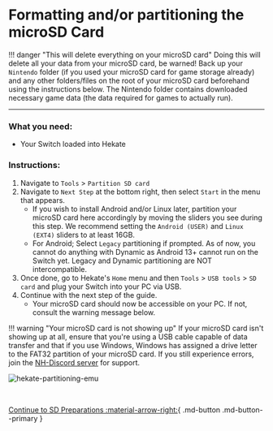 # Formatting and/or partitioning the microSD Card

!!! danger "This will delete everything on your microSD card"
	Doing this will delete all your data from your microSD card, be warned! Back up your `Nintendo` folder (if you used your microSD card for game storage already) and any other folders/files on the root of your microSD card beforehand using the instructions below.
    The Nintendo folder contains downloaded necessary game data (the data required for games to actually run).

-----

### **What you need:**

- Your Switch loaded into Hekate

### **Instructions:**

1. Navigate to `Tools` > `Partition SD card`
2. Navigate to `Next Step` at the bottom right, then select `Start` in the menu that appears.
    - If you wish to install Android and/or Linux later, partition your microSD card here accordingly by moving the sliders you see during this step. We recommend setting the `Android (USER)` and `Linux (EXT4)` sliders to at least 16GB.
    - For Android; Select `Legacy` partitioning if prompted. As of now, you cannot do anything with Dynamic as Android 13+ cannot run on the Switch yet. Legacy and Dynamic partitioning are NOT intercompatible.
3. Once done, go to Hekate's `Home` menu and then `Tools` > `USB tools` > `SD card` and plug your Switch into your PC via USB.
4. Continue with the next step of the guide.
    - Your microSD card should now be accessible on your PC. If not, consult the warning message below.

!!! warning "Your microSD card is not showing up"
    If your microSD card isn't showing up at all, ensure that you're using a USB cable capable of data transfer and that if you use Windows, Windows has assigned a drive letter to the FAT32 partition of your microSD card. If you still experience errors, join the <a href="https://discord.gg/C29hYvh" target="_blank">NH-Discord server</a> for support.

![hekate-partitioning-emu](img/hekate-partitioning-sys.png)

&nbsp;

[Continue to SD Preparations :material-arrow-right:](sd_preparation.md){ .md-button .md-button--primary }
